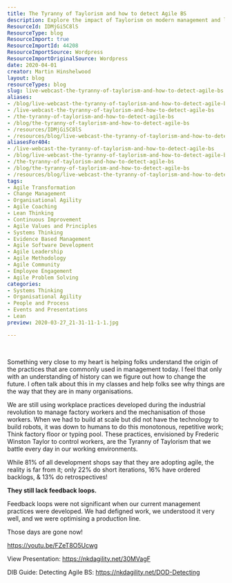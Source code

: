 ```yaml
---
title: The Tyranny of Taylorism and how to detect Agile BS
description: Explore the impact of Taylorism on modern management and learn to identify Agile BS. Join Martin Hinshelwood in redefining workplace practices for success.
ResourceId: IDMjGi5C8lS
ResourceType: blog
ResourceImport: true
ResourceImportId: 44208
ResourceImportSource: Wordpress
ResourceImportOriginalSource: Wordpress
date: 2020-04-01
creator: Martin Hinshelwood
layout: blog
resourceTypes: blog
slug: live-webcast-the-tyranny-of-taylorism-and-how-to-detect-agile-bs
aliases:
- /blog/live-webcast-the-tyranny-of-taylorism-and-how-to-detect-agile-bs
- /live-webcast-the-tyranny-of-taylorism-and-how-to-detect-agile-bs
- /the-tyranny-of-taylorism-and-how-to-detect-agile-bs
- /blog/the-tyranny-of-taylorism-and-how-to-detect-agile-bs
- /resources/IDMjGi5C8lS
- /resources/blog/live-webcast-the-tyranny-of-taylorism-and-how-to-detect-agile-bs
aliasesFor404:
- /live-webcast-the-tyranny-of-taylorism-and-how-to-detect-agile-bs
- /blog/live-webcast-the-tyranny-of-taylorism-and-how-to-detect-agile-bs
- /the-tyranny-of-taylorism-and-how-to-detect-agile-bs
- /blog/the-tyranny-of-taylorism-and-how-to-detect-agile-bs
- /resources/blog/live-webcast-the-tyranny-of-taylorism-and-how-to-detect-agile-bs
tags:
- Agile Transformation
- Change Management
- Organisational Agility
- Agile Coaching
- Lean Thinking
- Continuous Improvement
- Agile Values and Principles
- Systems Thinking
- Evidence Based Management
- Agile Software Development
- Agile Leadership
- Agile Methodology
- Agile Community
- Employee Engagement
- Agile Problem Solving
categories:
- Systems Thinking
- Organisational Agility
- People and Process
- Events and Presentations
- Lean
preview: 2020-03-27_21-31-11-1-1.jpg

---
```

​

Something very close to my heart is helping folks understand the origin of the practices that are commonly used in management today. I feel that only with an understanding of history can we figure out how to change the future. I often talk about this in my classes and help folks see why things are the way that they are in many organisations.

We are still using workplace practices developed during the industrial revolution to manage factory workers and the mechanisation of those workers. When we had to build at scale but did not have the technology to build robots, it was down to humans to do this monotonous, repetitive work; Think factory floor or typing pool. These practices, envisioned by Frederic Winston Taylor to control workers, are the Tyranny of Taylorism that we battle every day in our working environments.

While 81% of all development shops say that they are adopting agile, the reality is far from it; only 22% do short iterations, 16% have ordered backlogs, & 13% do retrospectives!

**They still lack feedback loops.**

Feedback loops were not significant when our current management practices were developed. We had defigned work, we understood it very well, and we were optimising a production line.

Those days are gone now!

https://youtu.be/FZeT8O5Ucwg

View Presentation: https://nkdagility.net/30MVagF

DIB Guide: Detecting Agile BS: https://nkdagility.net/DOD-Detecting​

​
